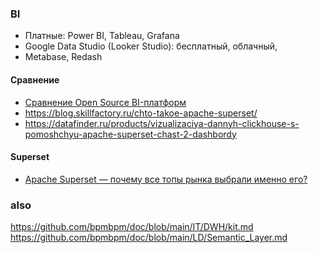 ### BI
- Платные: Power BI, Tableau, Grafana
- Google Data Studio (Looker Studio): бесплатный, облачный,
- Metabase, Redash
#### Сравнение
- [Сравнение Open Source BI-платформ](https://habr.com/ru/companies/axenix/articles/775194/)
- https://blog.skillfactory.ru/chto-takoe-apache-superset/
- https://datafinder.ru/products/vizualizaciya-dannyh-clickhouse-s-pomoshchyu-apache-superset-chast-2-dashbordy
#### Superset
- [Apache Superset — почему все топы рынка выбрали именно его?](https://habr.com/ru/articles/939876/)


### also
https://github.com/bpmbpm/doc/blob/main/IT/DWH/kit.md
https://github.com/bpmbpm/doc/blob/main/LD/Semantic_Layer.md
